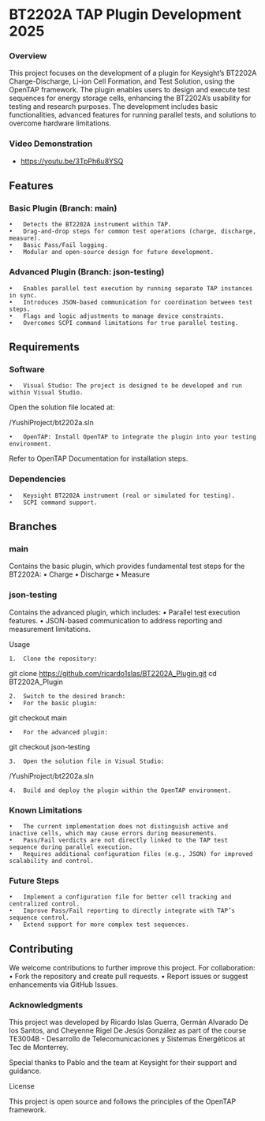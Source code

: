 # BT2202A TAP Plugin Development 2025

### Overview

This project focuses on the development of a plugin for Keysight’s BT2202A Charge-Discharge, Li-ion Cell Formation, and Test Solution, using the OpenTAP framework. The plugin enables users to design and execute test sequences for energy storage cells, enhancing the BT2202A’s usability for testing and research purposes. The development includes basic functionalities, advanced features for running parallel tests, and solutions to overcome hardware limitations.

### Video Demonstration
- https://youtu.be/3TpPh6u8YSQ


## Features

### Basic Plugin (Branch: main)

	•	Detects the BT2202A instrument within TAP.
	•	Drag-and-drop steps for common test operations (charge, discharge, measure).
	•	Basic Pass/Fail logging.
	•	Modular and open-source design for future development.

### Advanced Plugin (Branch: json-testing)

	•	Enables parallel test execution by running separate TAP instances in sync.
	•	Introduces JSON-based communication for coordination between test steps.
	•	Flags and logic adjustments to manage device constraints.
	•	Overcomes SCPI command limitations for true parallel testing.

## Requirements

### Software

	•	Visual Studio: The project is designed to be developed and run within Visual Studio.
Open the solution file located at:

/YushiProject/bt2202a.sln


	•	OpenTAP: Install OpenTAP to integrate the plugin into your testing environment.
Refer to OpenTAP Documentation for installation steps.

### Dependencies

	•	Keysight BT2202A instrument (real or simulated for testing).
	•	SCPI command support.

## Branches

### main

Contains the basic plugin, which provides fundamental test steps for the BT2202A:
	•	Charge
	•	Discharge
	•	Measure

### json-testing

Contains the advanced plugin, which includes:
	•	Parallel test execution features.
	•	JSON-based communication to address reporting and measurement limitations.

Usage

	1.	Clone the repository:

git clone https://github.com/ricardo1slas/BT2202A_Plugin.git
cd BT2202A_Plugin


	2.	Switch to the desired branch:
	•	For the basic plugin:

git checkout main


	•	For the advanced plugin:

git checkout json-testing


	3.	Open the solution file in Visual Studio:

/YushiProject/bt2202a.sln


	4.	Build and deploy the plugin within the OpenTAP environment.

### Known Limitations

	•	The current implementation does not distinguish active and inactive cells, which may cause errors during measurements.
	•	Pass/Fail verdicts are not directly linked to the TAP test sequence during parallel execution.
	•	Requires additional configuration files (e.g., JSON) for improved scalability and control.

### Future Steps

	•	Implement a configuration file for better cell tracking and centralized control.
	•	Improve Pass/Fail reporting to directly integrate with TAP’s sequence control.
	•	Extend support for more complex test sequences.

## Contributing

We welcome contributions to further improve this project. For collaboration:
	•	Fork the repository and create pull requests.
	•	Report issues or suggest enhancements via GitHub Issues.

### Acknowledgments

This project was developed by Ricardo Islas Guerra, Germán Alvarado De los Santos, and Cheyenne Rigel De Jesús González as part of the course TE3004B - Desarrollo de Telecomunicaciones y Sistemas Energéticos at Tec de Monterrey.

Special thanks to Pablo and the team at Keysight for their support and guidance.

License

This project is open source and follows the principles of the OpenTAP framework.
